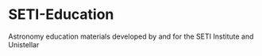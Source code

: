 # SETI-Education
Astronomy education materials developed by and for the SETI Institute and Unistellar
